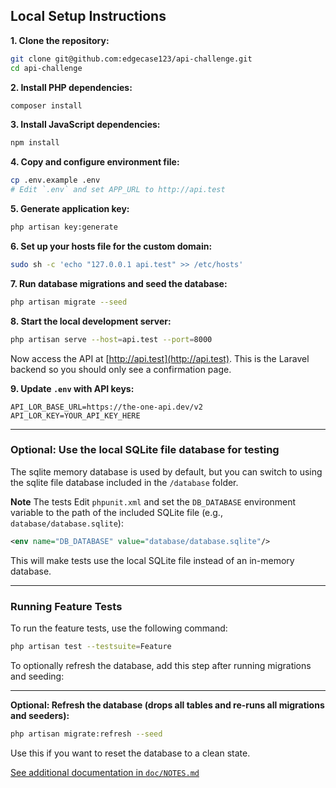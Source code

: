 ## Local Setup Instructions

**1. Clone the repository:**
```sh
git clone git@github.com:edgecase123/api-challenge.git
cd api-challenge
```

**2. Install PHP dependencies:**
```sh
composer install
```

**3. Install JavaScript dependencies:**
```sh
npm install
```

**4. Copy and configure environment file:**
```sh
cp .env.example .env
# Edit `.env` and set APP_URL to http://api.test
```

**5. Generate application key:**
```sh
php artisan key:generate
```

**6. Set up your hosts file for the custom domain:**
```sh
sudo sh -c 'echo "127.0.0.1 api.test" >> /etc/hosts'
```

**7. Run database migrations and seed the database:**
```sh
php artisan migrate --seed
```

**8. Start the local development server:**
```sh
php artisan serve --host=api.test --port=8000
```

Now access the API at [http://api.test](http://api.test). This is the Laravel backend so you should only see a confirmation page.

**9. Update `.env` with API keys:**
```
API_LOR_BASE_URL=https://the-one-api.dev/v2
API_LOR_KEY=YOUR_API_KEY_HERE
```
---

### Optional: Use the local SQLite file database for testing

The sqlite memory database is used by default, but you can switch to using the sqlite file database included in the `/database` folder.

**Note** The tests
Edit `phpunit.xml` and set the `DB_DATABASE` environment variable to the path of the included SQLite file (e.g., `database/database.sqlite`):

```xml
<env name="DB_DATABASE" value="database/database.sqlite"/>
```

This will make tests use the local SQLite file instead of an in-memory database.

---

### Running Feature Tests

To run the feature tests, use the following command:

```sh
php artisan test --testsuite=Feature
```
To optionally refresh the database, add this step after running migrations and seeding:

---

**Optional: Refresh the database (drops all tables and re-runs all migrations and seeders):**
```sh
php artisan migrate:refresh --seed
```

Use this if you want to reset the database to a clean state.

[See additional documentation in `doc/NOTES.md`](doc/NOTES.md)
